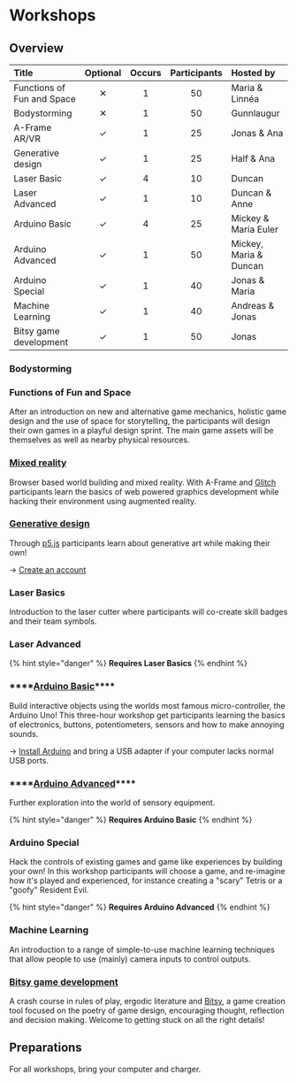 # Workshops

## Overview

| Title | Optional | Occurs | Participants | Hosted by |
| :--- | :---: | :---: | :---: | :--- |
| Functions of Fun and Space | ✕ | 1 | 50 | Maria & Linnéa |
| Bodystorming | ✕ | 1 | 50 | Gunnlaugur |
| A-Frame AR/VR | ✓ | 1 | 25 | Jonas & Ana |
| Generative design | ✓ | 1 | 25 | Half & Ana |
| Laser Basic | ✓ | 4 | 10 | Duncan |
| Laser Advanced | ✓ | 1 | 10 | Duncan & Anne |
| Arduino Basic | ✓ | 4 | 25 | Mickey & Maria Euler |
| Arduino Advanced | ✓ | 1 | 50 | Mickey, Maria & Duncan |
| Arduino Special | ✓ | 1 | 40 | Jonas & Maria |
| Machine Learning | ✓ | 1 | 40 | Andreas & Jonas |
| Bitsy game development | ✓ | 1 | 50 | Jonas |

### Bodystorming

### Functions of Fun and Space

After an introduction on new and alternative game mechanics, holistic game design and the use of space for storytelling, the participants will design their own games in a playful design sprint. The main game assets will be themselves as well as nearby physical resources.

### [Mixed reality](../software/a-frame/)

Browser based world building and mixed reality. With A-Frame and [Glitch](../software/glitch.md) participants learn the basics of web powered graphics development while hacking their environment using augmented reality. 

### [Generative design](../software/p5/)

Through [p5.js](https://p5js.org/) participants learn about generative art while making their own!

→ [Creat](https://editor.p5js.org/)[e an account](https://editor.p5js.org/)

### Laser Basics

Introduction to the laser cutter where participants will co-create skill badges and their team symbols.

### Laser Advanced

{% hint style="danger" %}
**Requires Laser Basics**
{% endhint %}

### \*\*\*\*[**Arduino Basic**](../hardware/arduino/)\*\*\*\*

Build interactive objects using the worlds most famous micro-controller, the Arduino Uno! This three-hour workshop get participants learning the basics of electronics, buttons, potentiometers, sensors and how to make annoying sounds. 

→  [Install Arduino](https://www.arduino.cc/en/main/software) and bring a USB adapter if your computer lacks normal USB ports.

### \*\*\*\*[**Arduino Advanced**](../hardware/arduino/)\*\*\*\*

Further exploration into the world of sensory equipment.

{% hint style="danger" %}
**Requires Arduino Basic**
{% endhint %}

### **Arduino Special**

Hack the controls of existing games and game like experiences by building your own! In this workshop participants will choose a game, and re-imagine how it's played  and experienced, for instance creating a "scary" Tetris or a "goofy" Resident Evil.

{% hint style="danger" %}
**Requires Arduino Advanced**
{% endhint %}

### Machine Learning

An introduction to a range of simple-to-use machine learning techniques that allow people to use \(mainly\) camera inputs to control outputs.

### [Bitsy game development](../software/bitsy.md)

A crash course in rules of play, ergodic literature and [Bitsy](https://ledoux.itch.io/bitsy), a game creation tool focused on the poetry of game design, encouraging thought, reflection and decision making. Welcome to getting stuck on all the right details!

## Preparations

For all workshops, bring your computer and charger.

